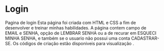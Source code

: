 # Login
Pagina de login
Esta página foi criada com HTML e CSS a fim de desenvolver e treinar minhas habilidades.
A página contem campo de EMAIL e SENHA, opção de LEMBRAR SENHA ou a de recurar em ESQUECI MINHA SENHA, e também se o usuario não possui uma conta CADASTRAR-SE.
Os códigos de criação estão disponiveis para visualização .

